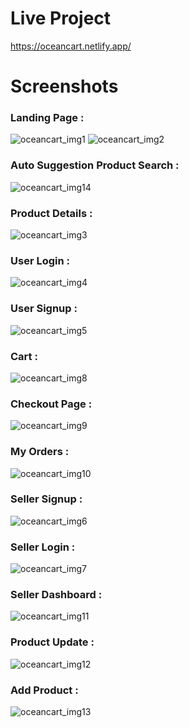 <h1>Live Project</h1>
<a href="https://oceancart.netlify.app/">https://oceancart.netlify.app/</a>

</br>
<h1>Screenshots</h1>

<h3>Landing Page :</h3>
<img src="https://raw.githubusercontent.com/callme-ocean/callme-ocean/main/projectScreenshots/oceanCart/oceancart_img1.png" alt="oceancart_img1"/>

<img src="https://raw.githubusercontent.com/callme-ocean/callme-ocean/main/projectScreenshots/oceanCart/oceancart_img2.png" alt="oceancart_img2"/>

</br>
<h3>Auto Suggestion Product Search :</h3>
<img src="https://raw.githubusercontent.com/callme-ocean/callme-ocean/main/projectScreenshots/oceanCart/oceancart_img14.png" alt="oceancart_img14"/>

</br>
<h3>Product Details :</h3>
<img src="https://raw.githubusercontent.com/callme-ocean/callme-ocean/main/projectScreenshots/oceanCart/oceancart_img3.png" alt="oceancart_img3"/>

</br>
<h3>User Login :</h3>
<img src="https://raw.githubusercontent.com/callme-ocean/callme-ocean/main/projectScreenshots/oceanCart/oceancart_img4.png" alt="oceancart_img4"/>

</br>
<h3>User Signup :</h3>
<img src="https://raw.githubusercontent.com/callme-ocean/callme-ocean/main/projectScreenshots/oceanCart/oceancart_img5.png" alt="oceancart_img5"/>

</br>
<h3>Cart :</h3>
<img src="https://raw.githubusercontent.com/callme-ocean/callme-ocean/main/projectScreenshots/oceanCart/oceancart_img8.png" alt="oceancart_img8"/>

</br>
<h3>Checkout Page :</h3>
<img src="https://raw.githubusercontent.com/callme-ocean/callme-ocean/main/projectScreenshots/oceanCart/oceancart_img9.png" alt="oceancart_img9"/>

</br>
<h3>My Orders :</h3>
<img src="https://raw.githubusercontent.com/callme-ocean/callme-ocean/main/projectScreenshots/oceanCart/oceancart_img10.png" alt="oceancart_img10"/>

</br>
<h3>Seller Signup :</h3>
<img src="https://raw.githubusercontent.com/callme-ocean/callme-ocean/main/projectScreenshots/oceanCart/oceancart_img6.png" alt="oceancart_img6"/>

</br>
<h3>Seller Login :</h3>
<img src="https://raw.githubusercontent.com/callme-ocean/callme-ocean/main/projectScreenshots/oceanCart/oceancart_img7.png" alt="oceancart_img7"/>

</br>
<h3>Seller Dashboard :</h3>
<img src="https://raw.githubusercontent.com/callme-ocean/callme-ocean/main/projectScreenshots/oceanCart/oceancart_img11.png" alt="oceancart_img11"/>

</br>
<h3>Product Update :</h3>
<img src="https://raw.githubusercontent.com/callme-ocean/callme-ocean/main/projectScreenshots/oceanCart/oceancart_img12.png" alt="oceancart_img12"/>

</br>
<h3>Add Product :</h3>
<img src="https://raw.githubusercontent.com/callme-ocean/callme-ocean/main/projectScreenshots/oceanCart/oceancart_img13.png" alt="oceancart_img13"/>

